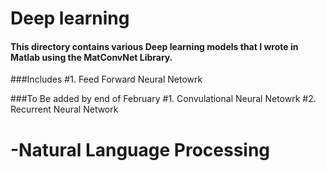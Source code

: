 # Deep learning
#### This directory contains various Deep learning models that I wrote in Matlab using the MatConvNet Library. 

###Includes
#1. Feed Forward Neural Netowrk

###To Be added by end of February
#1. Convulational Neural Netowrk
#2. Recurrent Neural Network
#   -Natural Language Processing